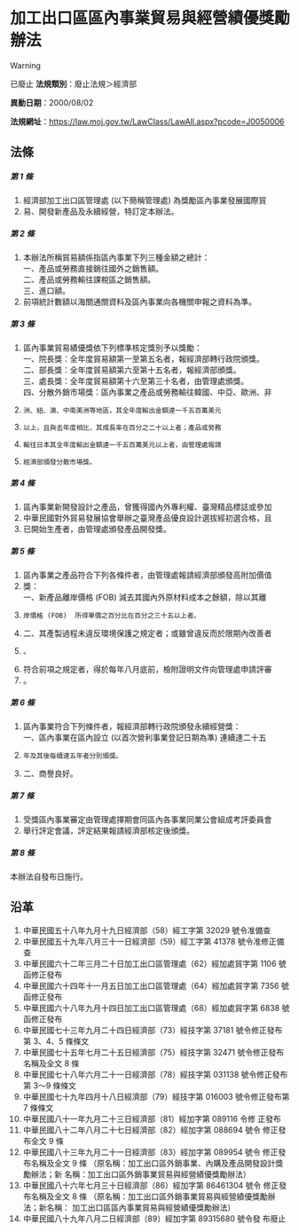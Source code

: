 # 加工出口區區內事業貿易與經營績優獎勵辦法


> [!WARNING]
> 已廢止
**法規類別**：廢止法規＞經濟部

**異動日期**：2000/08/02  

**法規網址**：https://law.moj.gov.tw/LawClass/LawAll.aspx?pcode=J0050006



## 法條
##### 第 1 條
1. 經濟部加工出口區管理處 (以下簡稱管理處) 為獎勵區內事業發展國際貿
1. 易、開發新產品及永續經營，特訂定本辦法。

##### 第 2 條
1. 本辦法所稱貿易額係指區內事業下列三種金額之總計：  
一、產品或勞務直接銷往國外之銷售額。  
二、產品或勞務輸往課稅區之銷售額。  
三、進口額。
1. 前項統計數額以海關通關資料及區內事業向各機關申報之資料為準。

##### 第 3 條
1. 區內事業貿易績優獎依下列標準核定獎別予以獎勵：  
一、院長獎：全年度貿易額第一至第五名者，報經濟部轉行政院頒獎。  
二、部長獎：全年度貿易額第六至第十五名者，報經濟部頒獎。  
三、處長獎：全年度貿易額第十六至第三十名者，由管理處頒獎。  
四、分散外銷市場獎：區內事業之產品或勞務輸往韓國、中亞、歐洲、非
1.     洲、紐、澳、中南美洲等地區，其全年度輸出金額達一千五百萬美元
1.     以上，且與去年度相比，其成長率在百分之二十以上者；產品或勞務
1.     輸往日本其全年度輸出金額達一千五百萬美元以上者，由管理處報請
1.     經濟部頒發分散市場獎。

##### 第 4 條
1. 區內事業新開發設計之產品，曾獲得國內外專利權、臺灣精品標誌或參加
1. 中華民國對外貿易發展協會舉辦之臺灣產品優良設計選拔經初選合格，且
1. 已開始生產者，由管理處頒發產品開發獎。

##### 第 5 條
1. 區內事業之產品符合下列各條件者，由管理處報請經濟部頒發高附加價值
1. 獎：  
一、新產品離岸價格 (FOB)  減去其國內外原材料成本之餘額，除以其離
1.     岸價格 (FOB)  所得單價之百分比在百分之三十五以上者。
1. 二、其產製過程未違反環境保護之規定者；或雖曾違反而於限期內改善者
1.     。
1. 符合前項之規定者，得於每年八月底前，檢附證明文件向管理處申請評審
1. 。

##### 第 6 條
1. 區內事業符合下列條件者，報經濟部轉行政院頒發永續經營獎：  
一、區內事業在區內設立 (以首次營利事業登記日期為準) 連續達二十五
1.     年及其後每續達五年者分別頒獎。
1. 二、商譽良好。

##### 第 7 條
1. 受獎區內事業審定由管理處擇期會同區內各事業同業公會組成考評委員會
1. 舉行評定會議，評定結果報請經濟部核定後頒獎。

##### 第 8 條
本辦法自發布日施行。

## 沿革
1. 中華民國五十八年九月十九日經濟部（58）經工字第 32029  號令准備查
1. 中華民國五十九年八月三十一日經濟部（59）經工字第 41378  號令准修正備查
1. 中華民國六十二年三月二十日加工出口區管理處（62）經加處貿字第 1106 號函修正發布
1. 中華民國六十四年十一月五日加工出口區管理處（64）經加處貿字第 7356 號函修正發布
1. 中華民國六十八年九月十四日加工出口區管理處（68）經加處貿字第 6838 號函修正發布
1. 中華民國七十三年九月二十四日經濟部（73）經技字第 37181  號令修正發布第 3、4、5  條條文
1. 中華民國七十五年七月二十五日經濟部（75）經技字第 32471  號令修正發布名稱及全文 8  條
1. 中華民國七十八年六月二十一日經濟部（78）經技字第 031138 號令修正發布第 3～9 條條文
1. 中華民國七十九年四月十八日經濟部（79）經技字第 016003 號令修正發布第 7  條條文
1.  中華民國八十一年九月二十三日經濟部（81）經加字第 089116 令修  正發布
1.  中華民國八十二年八月二十七日經濟部（82）經加字第 088694 號令  修正發布全文 9  條
1.  中華民國八十三年九月二十一日經濟部（83）經加字第 089954 號令  修正發布名稱及全文 9  條  （原名稱：加工出口區外銷事業、內購及產品開發設計獎勵辦法；新  名稱：加工出口區外銷事業貿易與經營績優獎勵辦法）
1.  中華民國八十六年七月三十日經濟部（86）經加字第 86461304 號令  修正發布名稱及全文 8  條  （原名稱：加工出口區外銷事業貿易與經營績優獎勵辦法；新名稱：  加工出口區區內事業貿易與經營績優獎勵辦法）
1.  中華民國八十九年八月二日經濟部（89）經加字第 89315680 號令發  布廢止
